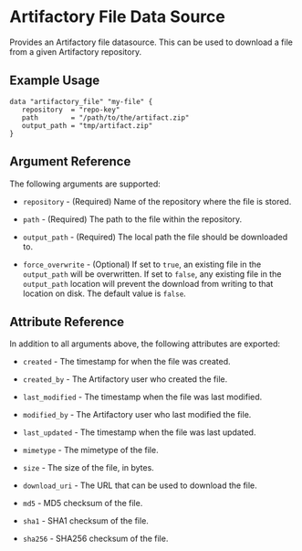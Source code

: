 # Artifactory File Data Source

Provides an Artifactory file datasource. This can be used to download a file from a given Artifactory repository.

## Example Usage

```hcl 
data "artifactory_file" "my-file" {
   repository  = "repo-key"
   path        = "/path/to/the/artifact.zip"
   output_path = "tmp/artifact.zip"
}
```

## Argument Reference

The following arguments are supported:

* `repository` - (Required) Name of the repository where the file is stored.

* `path` - (Required) The path to the file within the repository.

* `output_path` - (Required) The local path the file should be downloaded to.

* `force_overwrite` - (Optional) If set to `true`, an existing file in the `output_path` will be overwritten. If set to `false`, any existing file in the `output_path` location will prevent the download from writing to that location on disk. The default value is `false`.

## Attribute Reference

In addition to all arguments above, the following attributes are exported:

* `created` - The timestamp for when the file was created.

* `created_by` - The Artifactory user who created the file.

* `last_modified` - The timestamp when the file was last modified.

* `modified_by` - The Artifactory user who last modified the file.

* `last_updated` - The timestamp when the file was last updated.

* `mimetype` - The mimetype of the file.

* `size` - The size of the file, in bytes.

* `download_uri` - The URL that can be used to download the file.

* `md5` - MD5 checksum of the file.

* `sha1` - SHA1 checksum of the file.

* `sha256` - SHA256 checksum of the file.

